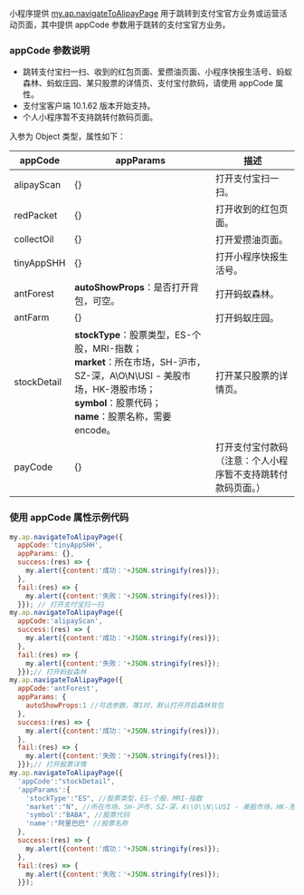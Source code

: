 小程序提供 [my.ap.navigateToAlipayPage](https://opendocs.alipay.com/mini/api/navigatetoalipaypage) 用于跳转到支付宝官方业务或运营活动页面，其中提供 appCode 参数用于跳转的支付宝官方业务。

### appCode 参数说明

- 跳转支付宝扫一扫、收到的红包页面、爱攒油页面、小程序快报生活号、蚂蚁森林、蚂蚁庄园、某只股票的详情页、支付宝付款码，请使用 appCode 属性。
- 支付宝客户端 10.1.62 版本开始支持。
- 个人小程序暂不支持跳转付款码页面。

入参为 Object 类型，属性如下：

| **appCode** | **appParams** | **描述** |
| --- | --- | --- |
| alipayScan | {} | 打开支付宝扫一扫。 |
| redPacket | {} | 打开收到的红包页面。 |
| collectOil | {} | 打开爱攒油页面。 |
| tinyAppSHH | {} | 打开小程序快报生活号。 |
| antForest | **autoShowProps**：是否打开背包，可空。 | 打开蚂蚁森林。 |
| antFarm | {} | 打开蚂蚁庄园。 |
| stockDetail | **stockType**：股票类型，ES-个股，MRI-指数；<br />**market**：所在市场，SH-沪市，SZ-深，A\\O\\N\\USI - 美股市场，HK-港股市场；<br />**symbol**：股票代码；<br />**name**：股票名称，需要 encode。 | 打开某只股票的详情页。 |
| payCode | {} | 打开支付宝付款码（注意：个人小程序暂不支持跳转付款码页面。） |


### 使用 appCode 属性示例代码
```javascript
my.ap.navigateToAlipayPage({
  appCode:'tinyAppSHH',   
  appParams: {},   
  success:(res) => {   
    my.alert({content:'成功：'+JSON.stringify(res)});  
  },   
  fail:(res) => {     
    my.alert({content:'失败：'+JSON.stringify(res)}); 
  }}); // 打开支付宝扫一扫
my.ap.navigateToAlipayPage({  
  appCode:'alipayScan',  
  success:(res) => {    
    my.alert({content:'成功：'+JSON.stringify(res)});  
  },   
  fail:(res) => { 
    my.alert({content:'失败：'+JSON.stringify(res)}); 
  }});// 打开蚂蚁森林
my.ap.navigateToAlipayPage({  
  appCode:'antForest',   
  appParams: {        
    autoShowProps:1 //可选参数，等1时，默认打开开启森林背包  
  }, 
  success:(res) => {    
    my.alert({content:'成功：'+JSON.stringify(res)}); 
  },  
  fail:(res) => {    
    my.alert({content:'失败：'+JSON.stringify(res)});  
  }});// 打开股票详情
my.ap.navigateToAlipayPage({  
  'appCode':"stockDetail", 
  'appParams':{     
    'stockType':"ES", //股票类型，ES-个股，MRI-指数  
    'market':"N", //所在市场，SH-沪市，SZ-深，A\\O\\N\\USI - 美股市场，HK-港股市场       
    'symbol':"BABA", //股票代码  
    'name':"阿里巴巴" //股票名称  
  },   
  success:(res) => {
    my.alert({content:'成功：'+JSON.stringify(res)}); 
  },  
  fail:(res) => {  
    my.alert({content:'失败：'+JSON.stringify(res)});   
  }});
```
 

